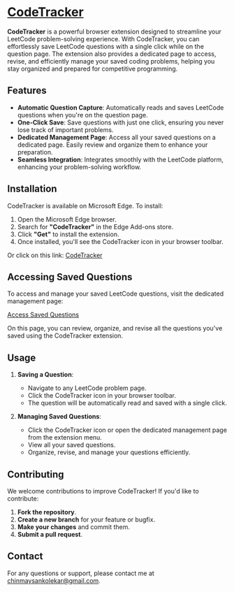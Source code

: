 # [CodeTracker](https://microsoftedge.microsoft.com/addons/detail/cfcmhhhpceojgdlcobapopmehbefnmcp)

**CodeTracker** is a powerful browser extension designed to streamline your LeetCode problem-solving experience. With CodeTracker, you can effortlessly save LeetCode questions with a single click while on the question page. The extension also provides a dedicated page to access, revise, and efficiently manage your saved coding problems, helping you stay organized and prepared for competitive programming.

## Features

- **Automatic Question Capture**: Automatically reads and saves LeetCode questions when you're on the question page.
- **One-Click Save**: Save questions with just one click, ensuring you never lose track of important problems.
- **Dedicated Management Page**: Access all your saved questions on a dedicated page. Easily review and organize them to enhance your preparation.
- **Seamless Integration**: Integrates smoothly with the LeetCode platform, enhancing your problem-solving workflow.

## Installation

CodeTracker is available on Microsoft Edge. To install:

1. Open the Microsoft Edge browser.
2. Search for **"CodeTracker"** in the Edge Add-ons store.
3. Click **"Get"** to install the extension.
4. Once installed, you'll see the CodeTracker icon in your browser toolbar.

Or click on this link: [CodeTracker](https://microsoftedge.microsoft.com/addons/detail/cfcmhhhpceojgdlcobapopmehbefnmcp)

## Accessing Saved Questions

To access and manage your saved LeetCode questions, visit the dedicated management page:

[Access Saved Questions](https://leetcode-tracker-extension.netlify.app/)

On this page, you can review, organize, and revise all the questions you've saved using the CodeTracker extension.


## Usage

1. **Saving a Question**: 
   - Navigate to any LeetCode problem page.
   - Click the CodeTracker icon in your browser toolbar.
   - The question will be automatically read and saved with a single click.

2. **Managing Saved Questions**:
   - Click the CodeTracker icon or open the dedicated management page from the extension menu.
   - View all your saved questions.
   - Organize, revise, and manage your questions efficiently.
  
## Contributing

We welcome contributions to improve CodeTracker! If you'd like to contribute:

1. **Fork the repository**.
2. **Create a new branch** for your feature or bugfix.
3. **Make your changes** and commit them.
4. **Submit a pull request**.

## Contact

For any questions or support, please contact me at [chinmaysankolekar@gmail.com](mailto:chinmaysankolekar@gmail.com).
